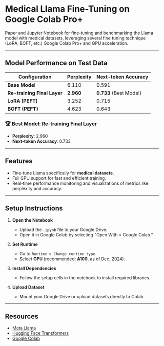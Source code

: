 # Medical Llama Fine-Tuning on Google Colab Pro+

Paper and Jupyter Notebook for fine-tuning and benchmarking the Llama model with medical datasets, leveraging several fine tuning technique (LoRA, BOFT, etc.)  Google Colab Pro+ and GPU acceleration.

---

## **Model Performance on Test Data**

| **Configuration**        | **Perplexity** | **Next-token Accuracy** |
|---------------------------|----------------|--------------------------|
| **Base Model**            | 6.110          | 0.591                   |
| **Re-training Final Layer** | **2.960**      | **0.733** (Best Model)  |
| **LoRA (PEFT)**           | 3.252          | 0.715                   |
| **BOFT (PEFT)**           | 4.623          | 0.643                   |

### **🏆 Best Model: Re-training Final Layer**  
- **Perplexity**: 2.960  
- **Next-token Accuracy**: 0.733  

---

## **Features**
- Fine-tune Llama specifically for **medical datasets**.
- Full GPU support for fast and efficient training.
- Real-time performance monitoring and visualizations of metrics like perplexity and accuracy.

---

## **Setup Instructions**

1. **Open the Notebook**  
   - Upload the `.ipynb` file to your Google Drive.  
   - Open it in Google Colab by selecting "Open With > Google Colab."

2. **Set Runtime**  
   - Go to `Runtime > Change runtime type`.  
   - Select **GPU** (recommended: **A100**, as of Dec. 2024).  

3. **Install Dependencies**  
   - Follow the setup cells in the notebook to install required libraries.  

4. **Upload Dataset**  
   - Mount your Google Drive or upload datasets directly to Colab.  

---

## **Resources**
- [Meta Llama](https://www.llama.com/)
- [Hugging Face Transformers](https://huggingface.co/transformers/)
- [Google Colab](https://colab.research.google.com)
